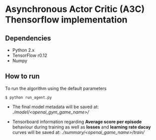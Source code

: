 # Asynchronous Actor Critic (A3C) Thensorflow implementation

## Dependencies
- Python 2.x
- TensorFlow r0.12
- Numpy

## How to run
To run the algorithm using the default parameters

```
$ python run_agent.py
```

- The final model metadata will be saved at: 
*./model/\<openai_gym_game_name\>/*

- Tensorboard information regarding **Average score per episode** behaviour during training as well as **losses** and **learning rate dacay** curves will be saved at: *./summary/\<openai_game_name\>/train/*
